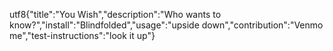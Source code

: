 utf8{"title":"You Wish","description":"Who wants to know?","install":"Blindfolded","usage":"upside down","contribution":"Venmo me","test-instructions":"look it up"}

